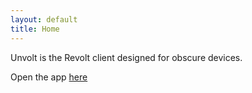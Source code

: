 ```yaml
---
layout: default
title: Home
---
```


Unvolt is the Revolt client designed for obscure devices.

Open the app [here](/unvolt/app)
